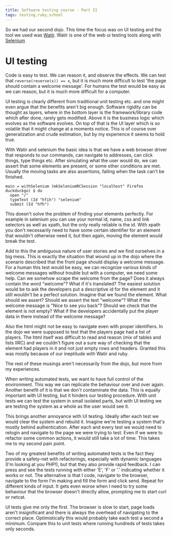```yaml
---
title: Software testing course - Part II
tags: testing,ruby,school
---
```


So we had our second dojo. This time the focus was on UI testing and the tool
we used was [Watir](http://Watir.com/). Watir is one of the web ui testing
tools along with [Selenium](http://seleniumhq.org/)

# UI testing

Code is easy to test. We can reason it, and observe the effects. We can test
that `reverse(reverse(x)) == x`, but it is much more difficult to test 'the
page should contain a welcome message'. For humans the test would be easy as we
can reason, but it is much more difficult for a computer.

UI testing is clearly different from traditional unit testing etc. and one
might even argue that the benefits aren't big enough. Software rigidity can be
thought as layers, where in the bottom layer is the framework/library code
which after done, rarely gets modified. Above it is the business logic which
evolves as the software evolves. On top of that is the UI layer which is so
volatile that it might change at a moments notice. This is of course over
generalization and crude estimation, but by my experience it seems to hold
true.

With Watir and selenium the basic idea is that we have a web browser driver
that responds to our commands, can navigate to addresses, can click things,
type things etc. After simulating what the user would do, we can assert that
some elements are present, or some other conditions are met. Usually the moving
tasks are also assertions, failing when the task can't be finished.

~~~{.haskell}
main = withSelenium (mkSeleniumRCSession "localhost" Firefox duckduckgo) $ do
  open "/"
  typeText (Id "hfih") "selenium"
  submit (Id "hfh")
~~~

This doesn't solve the problem of finding your elements perfectly.  For example
in selenium you can use your normal id, name, css and link selectors as well as
xpath, but the only really reliable is the id. With xpath you don't necessarily
need to have some certain identifier for an element that wouldn't otherwise
need it, but then again, moving the element would break the test.

Add to this the ambiguous nature of user stories and we find ourselves in a big
mess. This is exactly the situation that wound up in the dojo where the
scenario described that the front page should display a welcome message. For a
human this test would be easy, we can recognize various kinds of welcome
messages without trouble but with a computer, we need some help. Can we somehow
scrape the welcome from the page? Does it always contain the word "welcome"?
What if it's translated? The easiest solution would be to ask the developers
put a descriptive id for the element and it still wouldn't be a perfect
solution. Imagine that we found the element. What should we assert? Should we
assert the text "welcome"? What if the welcome message is "Nice to see you
back"? Should we check that the element is not empty? What if the developers
accidentally put the player data in there instead of the welcome message?

Also the html might not be easy to navigate even with proper identifiers. In
the dojo we were supposed to test that the players page had a list of players.
The html itself was difficult to read and reason (mix of tables and lists
IIRC) and we couldn't figure out a sure way of checking that the element had
players in it and not just empty rows and headers. Granted this was mostly
because of our ineptitude with Watir and ruby.

The rest of these musings aren't necessarily from the dojo, but more from my
experiences.

When writing automated tests, we want to have full control of the environment.
This way we can replicate the behaviour over and over again. Another benefit of
it is that we don't contaminate the data. This is equally important with UI
testing, but it hinders our testing procedure. With unit tests we can test the
system in small isolated parts, but with UI testing we are testing the system
as a whole as the user would see it.

This brings another annoyance with UI testing. Ideally after each test we would
clear the system and rebuild it. Imagine we're testing a system that's mostly
behind authentication. After each and every test we would need to relogin and
navigate to the page we were trying to test. Even if we were to refactor some
common actions, it would still take a lot of time. This takes me to my second
pain point.

Two of my greatest benefits of writing automated tests is the fact they provide
a safety-net with refactorings, especially with dynamic languages (I'm looking
at you PHP!), but that they also provide rapid feedback. I can press <F6> and
see the tests running with either 'E', 'F' or '.' indicating whether it works
or not. The alternative is that I code, navigate to the browser, navigate to
the form I'm making and fill the form and click send. Repeat for different
kinds of input. It gets even worse when I need to try some behaviour that the
browser doesn't directly allow, prompting me to start curl or netcat.

UI tests give me only the first. The browser is slow to start, page loads
aren't insignificant and there is always the overhead of navigating to the
correct place. Optimistically this would probably take each test a second a
minimum. Compare this to unit tests where running hundreds of tests takes only
seconds.
